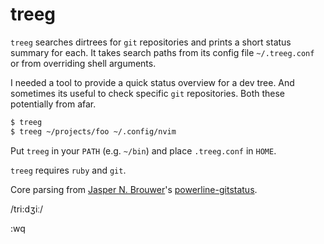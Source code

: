 # treeg
`treeg` searches dirtrees for `git` repositories and prints a short status summary for each. It takes search paths from its config file `~/.treeg.conf` or from overriding shell arguments.

I needed a tool to provide a quick status overview for a dev tree. And sometimes its useful to check specific ```git``` repositories. Both these potentially from afar.

```bash
$ treeg
$ treeg ~/projects/foo ~/.config/nvim
```

Put `treeg` in your `PATH` (e.g. `~/bin`) and place `.treeg.conf` in `HOME`.

`treeg` requires `ruby` and `git`.

Core parsing from [Jasper N. Brouwer](https://github.com/jaspernbrouwer)'s [powerline-gitstatus](https://github.com/jaspernbrouwer/powerline-gitstatus).

/tri:dʒiː/

:wq
